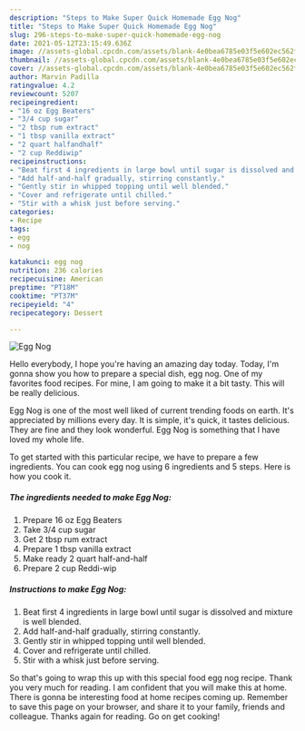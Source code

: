 ```yaml
---
description: "Steps to Make Super Quick Homemade Egg Nog"
title: "Steps to Make Super Quick Homemade Egg Nog"
slug: 296-steps-to-make-super-quick-homemade-egg-nog
date: 2021-05-12T23:15:49.636Z
image: //assets-global.cpcdn.com/assets/blank-4e0bea6785e03f5e602ec562f230caae08da540cada707380b4fe1bbebba43da.png
thumbnail: //assets-global.cpcdn.com/assets/blank-4e0bea6785e03f5e602ec562f230caae08da540cada707380b4fe1bbebba43da.png
cover: //assets-global.cpcdn.com/assets/blank-4e0bea6785e03f5e602ec562f230caae08da540cada707380b4fe1bbebba43da.png
author: Marvin Padilla
ratingvalue: 4.2
reviewcount: 5207
recipeingredient:
- "16 oz Egg Beaters"
- "3/4 cup sugar"
- "2 tbsp rum extract"
- "1 tbsp vanilla extract"
- "2 quart halfandhalf"
- "2 cup Reddiwip"
recipeinstructions:
- "Beat first 4 ingredients in large bowl until sugar is dissolved and mixture is well blended."
- "Add half-and-half gradually, stirring constantly."
- "Gently stir in whipped topping until well blended."
- "Cover and refrigerate until chilled."
- "Stir with a whisk just before serving."
categories:
- Recipe
tags:
- egg
- nog

katakunci: egg nog 
nutrition: 236 calories
recipecuisine: American
preptime: "PT18M"
cooktime: "PT37M"
recipeyield: "4"
recipecategory: Dessert

---
```



![Egg Nog](//assets-global.cpcdn.com/assets/blank-4e0bea6785e03f5e602ec562f230caae08da540cada707380b4fe1bbebba43da.png)

Hello everybody, I hope you're having an amazing day today. Today, I'm gonna show you how to prepare a special dish, egg nog. One of my favorites food recipes. For mine, I am going to make it a bit tasty. This will be really delicious.



Egg Nog is one of the most well liked of current trending foods on earth. It's appreciated by millions every day. It is simple, it's quick, it tastes delicious. They are fine and they look wonderful. Egg Nog is something that I have loved my whole life.


To get started with this particular recipe, we have to prepare a few ingredients. You can cook egg nog using 6 ingredients and 5 steps. Here is how you cook it.

<!--inarticleads1-->

##### The ingredients needed to make Egg Nog:

1. Prepare 16 oz Egg Beaters
1. Take 3/4 cup sugar
1. Get 2 tbsp rum extract
1. Prepare 1 tbsp vanilla extract
1. Make ready 2 quart half-and-half
1. Prepare 2 cup Reddi-wip




<!--inarticleads2-->

##### Instructions to make Egg Nog:

1. Beat first 4 ingredients in large bowl until sugar is dissolved and mixture is well blended.
1. Add half-and-half gradually, stirring constantly.
1. Gently stir in whipped topping until well blended.
1. Cover and refrigerate until chilled.
1. Stir with a whisk just before serving.




So that's going to wrap this up with this special food egg nog recipe. Thank you very much for reading. I am confident that you will make this at home. There is gonna be interesting food at home recipes coming up. Remember to save this page on your browser, and share it to your family, friends and colleague. Thanks again for reading. Go on get cooking!
